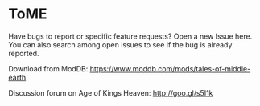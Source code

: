 # ToME

Have bugs to report or specific feature requests? Open a new Issue here. You can also search among open issues to see if the bug is already reported. 

Download from ModDB: https://www.moddb.com/mods/tales-of-middle-earth

Discussion forum on Age of Kings Heaven: http://goo.gl/s5I1k
